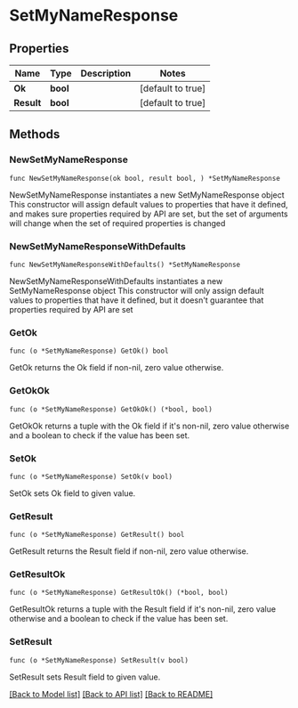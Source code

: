 # SetMyNameResponse

## Properties

Name | Type | Description | Notes
------------ | ------------- | ------------- | -------------
**Ok** | **bool** |  | [default to true]
**Result** | **bool** |  | [default to true]

## Methods

### NewSetMyNameResponse

`func NewSetMyNameResponse(ok bool, result bool, ) *SetMyNameResponse`

NewSetMyNameResponse instantiates a new SetMyNameResponse object
This constructor will assign default values to properties that have it defined,
and makes sure properties required by API are set, but the set of arguments
will change when the set of required properties is changed

### NewSetMyNameResponseWithDefaults

`func NewSetMyNameResponseWithDefaults() *SetMyNameResponse`

NewSetMyNameResponseWithDefaults instantiates a new SetMyNameResponse object
This constructor will only assign default values to properties that have it defined,
but it doesn't guarantee that properties required by API are set

### GetOk

`func (o *SetMyNameResponse) GetOk() bool`

GetOk returns the Ok field if non-nil, zero value otherwise.

### GetOkOk

`func (o *SetMyNameResponse) GetOkOk() (*bool, bool)`

GetOkOk returns a tuple with the Ok field if it's non-nil, zero value otherwise
and a boolean to check if the value has been set.

### SetOk

`func (o *SetMyNameResponse) SetOk(v bool)`

SetOk sets Ok field to given value.


### GetResult

`func (o *SetMyNameResponse) GetResult() bool`

GetResult returns the Result field if non-nil, zero value otherwise.

### GetResultOk

`func (o *SetMyNameResponse) GetResultOk() (*bool, bool)`

GetResultOk returns a tuple with the Result field if it's non-nil, zero value otherwise
and a boolean to check if the value has been set.

### SetResult

`func (o *SetMyNameResponse) SetResult(v bool)`

SetResult sets Result field to given value.



[[Back to Model list]](../README.md#documentation-for-models) [[Back to API list]](../README.md#documentation-for-api-endpoints) [[Back to README]](../README.md)


